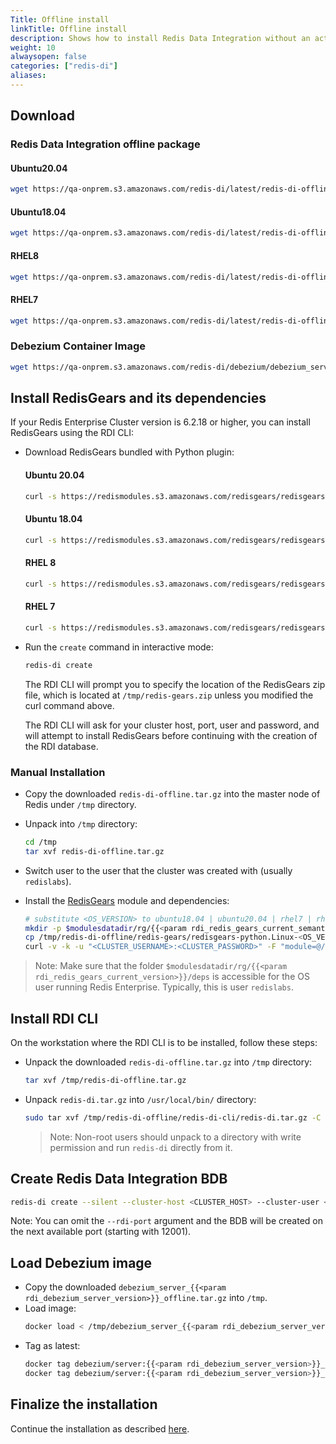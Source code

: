 ```yaml
---
Title: Offline install
linkTitle: Offline install
description: Shows how to install Redis Data Integration without an active Internet connection
weight: 10
alwaysopen: false
categories: ["redis-di"]
aliases: 
---
```


## Download

### Redis Data Integration offline package

#### Ubuntu20.04

```bash
wget https://qa-onprem.s3.amazonaws.com/redis-di/latest/redis-di-offline-ubuntu20.04-latest.tar.gz -O /tmp/redis-di-offline.tar.gz
```

#### Ubuntu18.04

```bash
wget https://qa-onprem.s3.amazonaws.com/redis-di/latest/redis-di-offline-ubuntu18.04-latest.tar.gz -O /tmp/redis-di-offline.tar.gz
```

#### RHEL8

```bash
wget https://qa-onprem.s3.amazonaws.com/redis-di/latest/redis-di-offline-rhel8-latest.tar.gz -O /tmp/redis-di-offline.tar.gz
```

#### RHEL7

```bash
wget https://qa-onprem.s3.amazonaws.com/redis-di/latest/redis-di-offline-rhel7-latest.tar.gz -O /tmp/redis-di-offline.tar.gz
```

### Debezium Container Image

```bash
wget https://qa-onprem.s3.amazonaws.com/redis-di/debezium/debezium_server_{{<param rdi_debezium_server_version>}}_offline.tar.gz
```

## Install RedisGears and its dependencies

If your Redis Enterprise Cluster version is 6.2.18 or higher, you can install RedisGears using the RDI CLI:

- Download RedisGears bundled with Python plugin:

  #### Ubuntu 20.04

  ```bash
  curl -s https://redismodules.s3.amazonaws.com/redisgears/redisgears.Linux-ubuntu20.04-x86_64.{{<param rdi_redis_gears_current_semantic_version>}}-withdeps.zip -o /tmp/redis-gears.zip
  ```

  #### Ubuntu 18.04

  ```bash
  curl -s https://redismodules.s3.amazonaws.com/redisgears/redisgears.Linux-ubuntu18.04-x86_64.{{<param rdi_redis_gears_current_semantic_version>}}-withdeps.zip -o /tmp/redis-gears.zip
  ```

  #### RHEL 8

  ```bash
  curl -s https://redismodules.s3.amazonaws.com/redisgears/redisgears.Linux-rhel8-x86_64.{{<param rdi_redis_gears_current_semantic_version>}}-withdeps.zip -o /tmp/redis-gears.zip
  ```

  #### RHEL 7

  ```bash
  curl -s https://redismodules.s3.amazonaws.com/redisgears/redisgears.Linux-rhel7-x86_64.{{<param rdi_redis_gears_current_semantic_version>}}-withdeps.zip -o /tmp/redis-gears.zip
  ```

- Run the `create` command in interactive mode:

  ```bash
  redis-di create
  ```

  The RDI CLI will prompt you to specify the location of the RedisGears zip file, which is located at `/tmp/redis-gears.zip` unless you modified the curl command above.

  The RDI CLI will ask for your cluster host, port, user and password, and will attempt to install RedisGears before continuing with the creation of the RDI database.

### Manual Installation

- Copy the downloaded `redis-di-offline.tar.gz` into the master node of Redis under `/tmp` directory.

- Unpack into `/tmp` directory:

  ```bash
  cd /tmp
  tar xvf redis-di-offline.tar.gz
  ```

- Switch user to the user that the cluster was created with (usually `redislabs`).

- Install the [RedisGears](https://redis.com/modules/redis-gears/) module and dependencies:

  ```bash
  # substitute <OS_VERSION> to ubuntu18.04 | ubuntu20.04 | rhel7 | rhel8
  mkdir -p $modulesdatadir/rg/{{<param rdi_redis_gears_current_semantic_version>}}/deps/
  cp /tmp/redis-di-offline/redis-gears/redisgears-python.Linux-<OS_VERSION>-x86_64.{{<param rdi_redis_gears_current_semantic_version>}}.tgz $modulesdatadir/rg/{{<param rdi_redis_gears_current_version>}}/deps/
  curl -v -k -u "<CLUSTER_USERNAME>:<CLUSTER_PASSWORD>" -F "module=@/tmp/redis-di-offline/redis-gears/redisgears_python.Linux-<OS_VERSION>-x86_64.{{<param rdi_redis_gears_current_semantic_version>}}.zip" https://localhost:9443/v2/modules
  ```

> Note: Make sure that the folder `$modulesdatadir/rg/{{<param rdi_redis_gears_current_version>}}/deps` is accessible for the OS user running Redis Enterprise. Typically, this is user `redislabs`.


## Install RDI CLI

On the workstation where the RDI CLI is to be installed, follow these steps:

- Unpack the downloaded `redis-di-offline.tar.gz` into `/tmp` directory:

  ```bash
  tar xvf /tmp/redis-di-offline.tar.gz
  ```

- Unpack `redis-di.tar.gz` into `/usr/local/bin/` directory:

  ```bash
  sudo tar xvf /tmp/redis-di-offline/redis-di-cli/redis-di.tar.gz -C /usr/local/bin/
  ```

  > Note: Non-root users should unpack to a directory with write permission and run `redis-di` directly from it.

## Create Redis Data Integration BDB

```bash
redis-di create --silent --cluster-host <CLUSTER_HOST> --cluster-user <CLUSTER_USER> --cluster-password <CLUSTER_PASSWORD> --rdi-port <RDI_PORT> --rdi-password <RDI_PASSWORD>
```

Note: You can omit the `--rdi-port` argument and the BDB will be created on the next available port (starting with 12001).

## Load Debezium image

- Copy the downloaded `debezium_server_{{<param rdi_debezium_server_version>}}_offline.tar.gz` into `/tmp`.
- Load image:
  ```bash
  docker load < /tmp/debezium_server_{{<param rdi_debezium_server_version>}}_offline.tar.gz
  ```
- Tag as latest:
  ```bash
  docker tag debezium/server:{{<param rdi_debezium_server_version>}}_offline debezium/server:{{<param rdi_debezium_server_version>}}
  docker tag debezium/server:{{<param rdi_debezium_server_version>}}_offline debezium/server:latest
  ```

## Finalize the installation

Continue the installation as described [here](../ingest-qsg.md#scaffold-configuration-files).
